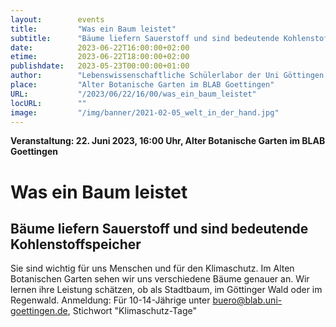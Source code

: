 ```yaml
---
layout:        events
title:         "Was ein Baum leistet"
subtitle:      "Bäume liefern Sauerstoff und sind bedeutende Kohlenstoffspeicher"
date:          2023-06-22T16:00:00+02:00
etime:         2023-06-22T18:00:00+02:00
publishdate:   2023-05-23T00:00:00+01:00
author:        "Lebenswissenschaftliche Schülerlabor der Uni Göttingen (BLAB)"
place:         "Alter Botanische Garten im BLAB Goettingen"
URL:           "/2023/06/22/16/00/was_ein_baum_leistet"
locURL:        ""
image:         "/img/banner/2021-02-05_welt_in_der_hand.jpg"
---
```


**Veranstaltung: 22. Juni 2023, 16:00 Uhr, Alter Botanische Garten im BLAB Goettingen**

Was ein Baum leistet
===========

Bäume liefern Sauerstoff und sind bedeutende Kohlenstoffspeicher
-----------
Sie sind wichtig für uns Menschen und für den Klimaschutz. Im Alten Botanischen Garten sehen wir uns verschiedene Bäume genauer an. Wir lernen ihre Leistung schätzen, ob als Stadtbaum, im Göttinger Wald oder im Regenwald. Anmeldung: Für 10-14-Jährige unter buero@blab.uni-goettingen.de, Stichwort "Klimaschutz-Tage"

